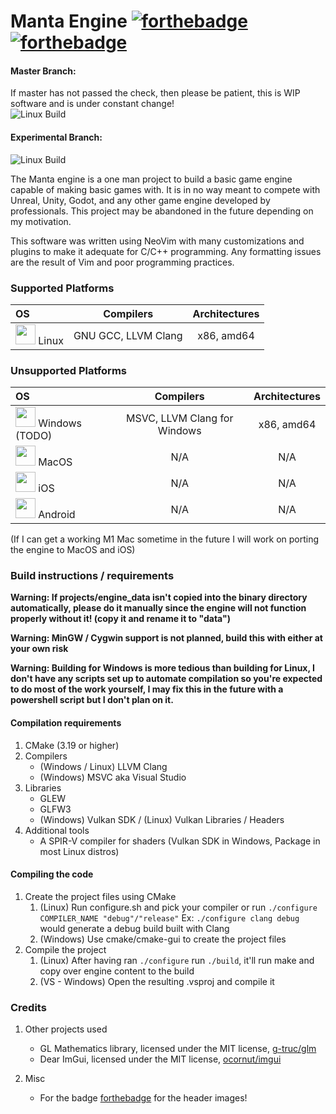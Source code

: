 # Manta Engine [![forthebadge](https://forthebadge.com/images/badges/0-percent-optimized.svg)](https://forthebadge.com) [![forthebadge](https://forthebadge.com/images/badges/built-with-resentment.svg)](https://forthebadge.com)



#### Master Branch:
If master has not passed the check, then please be patient, this is WIP software and is under constant change!<br/>
![Linux Build](https://github.com/zCubed3/Manta/actions/workflows/linuxbuild.yml/badge.svg) 


#### Experimental Branch:
![Linux Build](https://github.com/zCubed3/Manta/actions/workflows/linuxbuild.yml/badge.svg?branch=experimental)

The Manta engine is a one man project to build a basic game engine capable of making basic games with. It is in no way meant to compete with Unreal, Unity, Godot, and any other game engine developed by professionals. This project may be abandoned in the future depending on my motivation.

This software was written using NeoVim with many customizations and plugins to make it adequate for C/C++ programming. Any formatting issues are the result of Vim and poor programming practices.

<!-- I am aware this table is a mess, just let it be for now, it isn't hurting anyone -->
### Supported Platforms

<!--Html here is necessary and is very messy!-->

| OS            | Compilers     | Architectures  |
| :-----------  |:-------------:| :-----:        |
| <img src="https://upload.wikimedia.org/wikipedia/commons/thumb/3/35/Tux.svg/1200px-Tux.svg.png" width="32"/> Linux | GNU GCC, LLVM Clang | x86, amd64 |

### Unsupported Platforms
| OS            | Compilers     | Architectures  |
| :-----------  |:-------------:| :-----:        |
| <img src="https://upload.wikimedia.org/wikipedia/commons/thumb/5/5f/Windows_logo_-_2012.svg/1200px-Windows_logo_-_2012.svg.png" width="32"/> Windows (TODO)       | MSVC, LLVM Clang for Windows | x86, amd64 |
| <img src="https://upload.wikimedia.org/wikipedia/commons/thumb/2/22/MacOS_logo_%282017%29.svg/512px-MacOS_logo_%282017%29.svg.png" width="32"/> MacOS         | N/A           | N/A            |
| <img src="https://upload.wikimedia.org/wikipedia/commons/thumb/c/ca/IOS_logo.svg/512px-IOS_logo.svg.png" width="32"/> iOS           | N/A           | N/A            |
| <img src="https://upload.wikimedia.org/wikipedia/commons/thumb/d/d7/Android_robot.svg/511px-Android_robot.svg.png" width="32"/> Android       | N/A           | N/A            |  

(If I can get a working M1 Mac sometime in the future I will work on porting the engine to MacOS and iOS)

### Build instructions / requirements



**Warning: If projects/engine_data isn't copied into the binary directory automatically, please do it manually since the engine will not function properly without it! (copy it and rename it to "data")**

**Warning: MinGW / Cygwin support is not planned, build this with either at your own risk**

**Warning: Building for Windows is more tedious than building for Linux, I don't have any scripts set up to automate compilation so you're expected to do most of the work yourself, I may fix this in the future with a powershell script but I don't plan on it.**

#### Compilation requirements

1. CMake (3.19 or higher)
2. Compilers
    * (Windows / Linux) LLVM Clang
    * (Windows) MSVC aka Visual Studio
3. Libraries
    * GLEW
    * GLFW3
    * (Windows) Vulkan SDK / (Linux) Vulkan Libraries / Headers
4. Additional tools
    * A SPIR-V compiler for shaders (Vulkan SDK in Windows, Package in most Linux distros)


#### Compiling the code

1. Create the project files using CMake
    1. (Linux) Run configure.sh and pick your compiler or run `./configure COMPILER_NAME "debug"/"release"` Ex: `./configure clang debug` would generate a debug build built with Clang
    2. (Windows) Use cmake/cmake-gui to create the project files
2. Compile the project
    1. (Linux) After having ran `./configure` run `./build`, it'll run make and copy over engine content to the build
    2. (VS - Windows) Open the resulting .vsproj and compile it

### Credits
1. Other projects used
    * GL Mathematics library, licensed under the MIT license, [g-truc/glm](https://github.com/g-truc/glm)
    * Dear ImGui, licensed under the MIT license, [ocornut/imgui](https://github.com/ocornut/imgui)

2. Misc
    * For the badge [forthebadge](forthebadge.com) for the header images!<br/>
